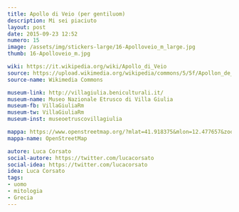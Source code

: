 ```yaml
---
title: Apollo di Veio (per gentiluom)
description: Mi sei piaciuto
layout: post
date: 2015-09-23 12:52
numero: 15
image: /assets/img/stickers-large/16-Apolloveio_m_large.jpg
thumb: 16-Apolloveio_m.jpg

wiki: https://it.wikipedia.org/wiki/Apollo_di_Veio
source: https://upload.wikimedia.org/wikipedia/commons/5/5f/Apollon_de_V%C3%A9ies.JPG
source-name: Wikimedia Commons

museum-link: http://villagiulia.beniculturali.it/
museum-name: Museo Nazionale Etrusco di Villa Giulia
museum-fb: VillaGiuliaRm
museum-tw: VillaGiuliaRm
museum-inst: museoetruscovillagiulia

mappa: https://www.openstreetmap.org/?mlat=41.918375&mlon=12.477657&zoom=15#map=15/41.9184/12.4777
mappa-name: OpenStreetMap

autore: Luca Corsato
social-autore: https://twitter.com/lucacorsato
social-idea: https://twitter.com/lucacorsato
idea: Luca Corsato
tags:
- uomo
- mitologia
- Grecia
---
```

